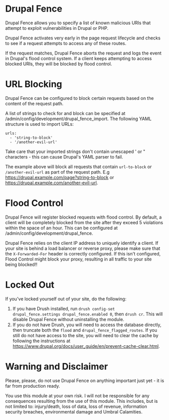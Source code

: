 # Drupal Fence
Drupal Fence allows you to specify a list of known malicious URIs that attempt to exploit vulnerabilities in Drupal or PHP.

Drupal Fence activates very early in the page request lifecycle and checks to see if a request attempts to access any of these routes.

If the request matches, Drupal Fence aborts the request and logs the event in Drupal's flood control system. If a client keeps attempting to access blocked URIs, they will be blocked by flood control.

# URL Blocking
Drupal Fence can be configured to block certain requests based on the content of the request path.

A list of strings to check for and block can be specified at /admin/config/development/drupal_fence_import.
The following YAML structure is used to import URLs:

```
urls:
  - 'string-to-block'
  - '/another-evil-url'
```

Take care that your imported strings don't contain unescaped ' or " characters - this can cause Drupal's YAML parser to fail.

The example above will block all requests that contain `url-to-block` or `/another-evil-url` as part of the request path.
E.g https://drupal.example.com/page?string-to-block or https://drupal.example.com/another-evil-url.

# Flood Control
Drupal Fence will register blocked requests with flood control. By default, a client will be completely blocked from the site after they exceed 5 violations within the space of an hour. This can be configured at /admin/config/development/drupal_fence.

Drupal Fence relies on the client IP address to uniquely identify a client. If your site is behind a load balancer or reverse proxy, please make sure that the `X-Forwarded-For` header is correctly configured. If this isn't configured, Flood Control might block your proxy, resulting in all traffic to your site being blocked!!

# Locked Out
If you've locked yourself out of your site, do the following:

1) If you have Drush installed, run `drush config-set drupal_fence.settings drupal_fence.enabled 0`, then `drush cr`. This will disable Drupal Fence without uninstalling the module.
2) If you do not have Drush, you will need to access the database directly, then truncate both the `flood` and `drupal_fence_flagged_routes`. If you still do not have access to the site, you will need to clear the cache by following the instructions at https://www.drupal.org/docs/user_guide/en/prevent-cache-clear.html.

# Warning and Disclaimer
Please, please, do not use Drupal Fence on anything important just yet - it is far from production ready.

You use this module at your own risk. I will not be responsible for any consequences resulting from the use of this module. This includes, but is not limited to: injury/death, loss of data, loss of revenue, information security breaches, environmental damage and Umbral Calamities.